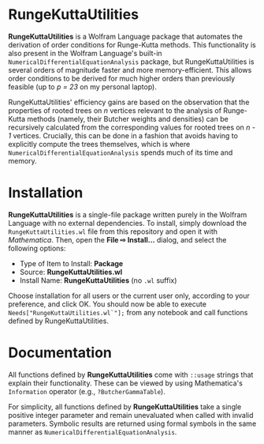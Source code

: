 # RungeKuttaUtilities


**RungeKuttaUtilities** is a Wolfram Language package that automates
the derivation of order conditions for Runge-Kutta methods. This
functionality is also present in the Wolfram Language's built-in
`NumericalDifferentialEquationAnalysis` package, but
RungeKuttaUtilities is several orders of magnitude faster and
more memory-efficient. This allows order conditions to be derived
for much higher orders than previously feasible (up to *p = 23*
on my personal laptop).

RungeKuttaUtilities' efficiency gains are based on the observation
that the properties of rooted trees on *n* vertices relevant to the
analysis of Runge-Kutta methods (namely, their Butcher weights and
densities) can be recursively calculated from the corresponding
values for rooted trees on *n - 1* vertices. Crucially, this can be
done in a fashion that avoids having to explicitly compute the
trees themselves, which is where
`NumericalDifferentialEquationAnalysis` spends much of its time and
memory.

# Installation

**RungeKuttaUtilities** is a single-file package written purely in
the Wolfram Language with no external dependencies. To install,
simply download the `RungeKuttaUtilities.wl` file from this repository
and open it with *Mathematica*. Then, open the **File ⇨ Install...**
dialog, and select the following options:

- Type of Item to Install: **Package**
- Source: **RungeKuttaUtilities.wl**
- Install Name: **RungeKuttaUtilities** (no `.wl` suffix)

Choose installation for all users or the current user only, according
to your preference, and click OK. You should now be able to execute
``Needs["RungeKuttaUtilities.wl`"];`` from any notebook and call
functions defined by RungeKuttaUtilities.

# Documentation

All functions defined by **RungeKuttaUtilities** come with `::usage`
strings that explain their functionality. These can be viewed by using
Mathematica's `Information` operator (e.g., `?ButcherGammaTable`).

For simplicity, all functions defined by **RungeKuttaUtilities** take
a single positive integer parameter and remain unevaluated when called
with invalid parameters. Symbolic results are returned using formal
symbols in the same manner as `NumericalDifferentialEquationAnalysis`.
